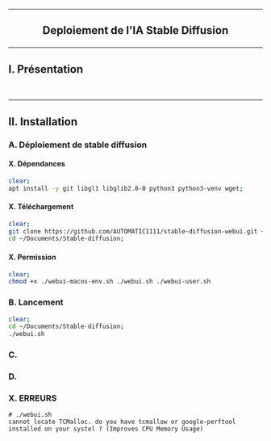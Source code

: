 ------------------------------------------------------------------------------------------------------------------------------------------------------------------------------------------------
## <p align='center'> Deploiement de l'IA Stable Diffusion </p>


------------------------------------------------------------------------------------------------------------------------------------------------------------------------------------------------
## I. Présentation

<br />

------------------------------------------------------------------------------------------------------------------------------------------------------------------------------------------------
## II. Installation
### A. Déploiement de stable diffusion
#### X. Dépendances
```bash
clear;
apt install -y git libgl1 libglib2.0-0 python3 python3-venv wget;
``` 
#### X. Téléchargement
```bash
clear;
git clone https://github.com/AUTOMATIC1111/stable-diffusion-webui.git ~/Documents/Stable-diffusion;
cd ~/Documents/Stable-diffusion;
```

#### X. Permission
```bash
clear;
chmod +x ./webui-macos-env.sh ./webui.sh ./webui-user.sh
```

### B. Lancement
```bash
clear;
cd ~/Documents/Stable-diffusion;
./webui.sh
``` 
### C.
### D.

### X. ERREURS
```
# ./webui.sh
cannot locate TCMalloc. do you have tcmallow or google-perftool installed on your systel ? (Improves CPU Memory Usage)
```
